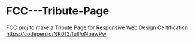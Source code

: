 # FCC---Tribute-Page
FCC proj to make a Tribute Page for Responsive Web Design Certification
https://codepen.io/NK013/full/oNbewPw
